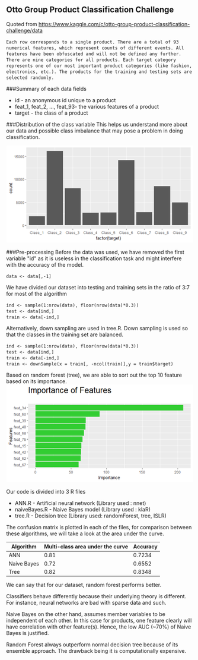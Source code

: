 ## Otto Group Product Classification Challenge
Quoted from https://www.kaggle.com/c/otto-group-product-classification-challenge/data
```
Each row corresponds to a single product. There are a total of 93 numerical features, which represent counts of different events. All features have been obfuscated and will not be defined any further.
There are nine categories for all products. Each target category represents one of our most important product categories (like fashion, electronics, etc.). The products for the training and testing sets are selected randomly.
```

###Summary of each data fields

* id - an anonymous id unique to a product
* feat_1, feat_2, ..., feat_93- the various features of a product
* target - the class of a product

###Distribution of the class variable
This helps us understand more about our data and possible class imbalance that may pose a problem in doing classification.

![](src/ci.png)

###Pre-processing
Before the data was used, we have removed the first variable "id" as it is useless in the classification task and might interfere with the accuracy of the model.
```
data <- data[,-1]
```

We have divided our dataset into testing and training sets in the ratio of 3:7 for most of the algorithm
```
ind <- sample(1:nrow(data), floor(nrow(data)*0.3))
test <- data[ind,]
train <- data[-ind,]
```

Alternatively, down sampling are used in tree.R. Down sampling is used so that the classes in the training set are balanced.
```
ind <- sample(1:nrow(data), floor(nrow(data)*0.3))
test <- data[ind,]
train <- data[-ind,]
train <- downSample(x = train[, -ncol(train)],y = train$target)
```
Based on random forest (tree), we are able to sort out the top 10 feature based on its importance.
![](src/iof.png)

Our code is divided into 3 R files
* ANN.R - Artificial neural network (Library used : nnet)
* naiveBayes.R - Naive Bayes model (Library used : klaR)
* tree.R - Decision tree (Library used: randomForest, tree, ISLR)

The confusion matrix is plotted in each of the files, for comparison between these algorithms, we will take a look at the area under the curve.

| Algorithm     | Multi-class area under the curve         | Accuracy    |
|---------------|------------------------------------------|-------------|
| ANN           | 0.81                                     | 0.7234      |
| Naive Bayes   | 0.72                                     | 0.6552      |
| Tree          | 0.82                                     | 0.8348      |

We can say that for our dataset, random forest performs better.

Classifiers behave differently because their underlying theory is different.
For instance, neural networks are bad with sparse data and such.

Naive Bayes on the other hand, assumes member variables to be independent of each other.
In this case for products, one feature clearly will have correlation with other feature(s).
Hence, the low AUC (~70%) of Naive Bayes is justified.

Random Forest always outperform normal decision tree because of its ensemble approach. The drawback being it is computationally expensive.
